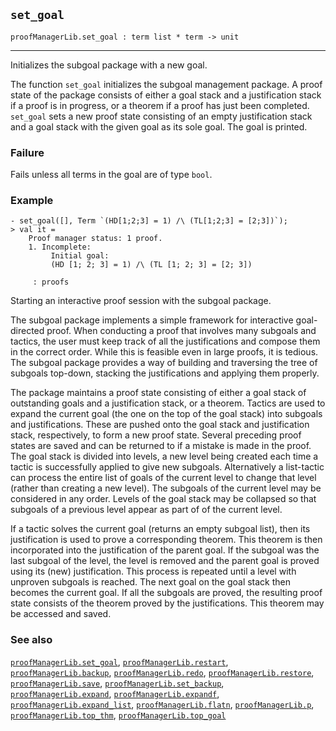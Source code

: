 ## `set_goal`

``` hol4
proofManagerLib.set_goal : term list * term -> unit
```

------------------------------------------------------------------------

Initializes the subgoal package with a new goal.

The function `set_goal` initializes the subgoal management package. A
proof state of the package consists of either a goal stack and a
justification stack if a proof is in progress, or a theorem if a proof
has just been completed. `set_goal` sets a new proof state consisting of
an empty justification stack and a goal stack with the given goal as its
sole goal. The goal is printed.

### Failure

Fails unless all terms in the goal are of type `bool`.

### Example

``` hol4
- set_goal([], Term `(HD[1;2;3] = 1) /\ (TL[1;2;3] = [2;3])`);
> val it =
    Proof manager status: 1 proof.
    1. Incomplete:
         Initial goal:
         (HD [1; 2; 3] = 1) /\ (TL [1; 2; 3] = [2; 3])

     : proofs
```

Starting an interactive proof session with the subgoal package.

The subgoal package implements a simple framework for interactive
goal-directed proof. When conducting a proof that involves many subgoals
and tactics, the user must keep track of all the justifications and
compose them in the correct order. While this is feasible even in large
proofs, it is tedious. The subgoal package provides a way of building
and traversing the tree of subgoals top-down, stacking the
justifications and applying them properly.

The package maintains a proof state consisting of either a goal stack of
outstanding goals and a justification stack, or a theorem. Tactics are
used to expand the current goal (the one on the top of the goal stack)
into subgoals and justifications. These are pushed onto the goal stack
and justification stack, respectively, to form a new proof state.
Several preceding proof states are saved and can be returned to if a
mistake is made in the proof. The goal stack is divided into levels, a
new level being created each time a tactic is successfully applied to
give new subgoals. Alternatively a list-tactic can process the entire
list of goals of the current level to change that level (rather than
creating a new level). The subgoals of the current level may be
considered in any order. Levels of the goal stack may be collapsed so
that subgoals of a previous level appear as part of of the current
level.

If a tactic solves the current goal (returns an empty subgoal list),
then its justification is used to prove a corresponding theorem. This
theorem is then incorporated into the justification of the parent goal.
If the subgoal was the last subgoal of the level, the level is removed
and the parent goal is proved using its (new) justification. This
process is repeated until a level with unproven subgoals is reached. The
next goal on the goal stack then becomes the current goal. If all the
subgoals are proved, the resulting proof state consists of the theorem
proved by the justifications. This theorem may be accessed and saved.

### See also

[`proofManagerLib.set_goal`](#proofManagerLib.set_goal),
[`proofManagerLib.restart`](#proofManagerLib.restart),
[`proofManagerLib.backup`](#proofManagerLib.backup),
[`proofManagerLib.redo`](#proofManagerLib.redo),
[`proofManagerLib.restore`](#proofManagerLib.restore),
[`proofManagerLib.save`](#proofManagerLib.save),
[`proofManagerLib.set_backup`](#proofManagerLib.set_backup),
[`proofManagerLib.expand`](#proofManagerLib.expand),
[`proofManagerLib.expandf`](#proofManagerLib.expandf),
[`proofManagerLib.expand_list`](#proofManagerLib.expand_list),
[`proofManagerLib.flatn`](#proofManagerLib.flatn),
[`proofManagerLib.p`](#proofManagerLib.p),
[`proofManagerLib.top_thm`](#proofManagerLib.top_thm),
[`proofManagerLib.top_goal`](#proofManagerLib.top_goal)
